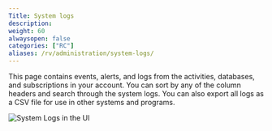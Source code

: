 ```yaml
---
Title: System logs
description:
weight: 60
alwaysopen: false
categories: ["RC"]
aliases: /rv/administration/system-logs/
---
```

This page contains events, alerts, and logs from the activities, databases, and subscriptions in your account.
You can sort by any of the column headers and search through the system logs.
You can also export all logs as a CSV file for use in other systems and programs.

![System Logs in the UI](/images/rc/system_log.png)
